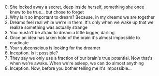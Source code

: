 0. She locked away a secret, deep inside herself, something she once knew to be true... but chose to forget 
1. Why is it so important to dream? Because, in my dreams we are together 
2. Dreams feel real while we're in them. It's only when we wake up that we realize something was actually strange 
3. You mustn't be afraid to dream a little bigger, darling 
4. Once an idea has taken hold of the brain it's almost impossible to eradicate 
5. Your subconscious is looking for the dreamer 
6. Inception. Is it possible? 
7. They say we only use a fraction of our brain's true potential. Now that's when we're awake. When we're asleep, we can do almost anything 
8. Inception. Now, before you bother telling me it's impossible...
